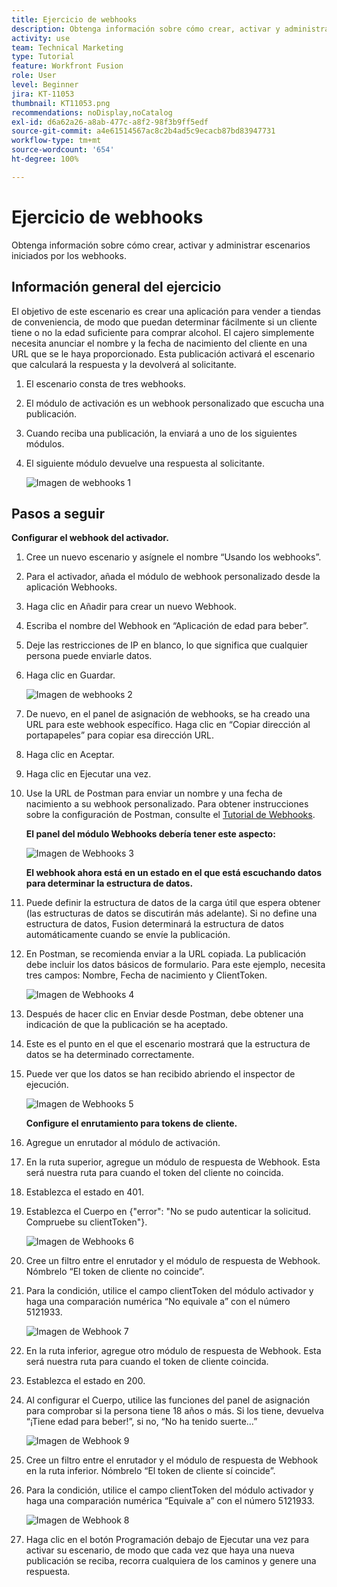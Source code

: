 ```yaml
---
title: Ejercicio de webhooks
description: Obtenga información sobre cómo crear, activar y administrar escenarios iniciados por los webhooks.
activity: use
team: Technical Marketing
type: Tutorial
feature: Workfront Fusion
role: User
level: Beginner
jira: KT-11053
thumbnail: KT11053.png
recommendations: noDisplay,noCatalog
exl-id: d6a62a26-a8ab-477c-a8f2-98f3b9ff5edf
source-git-commit: a4e61514567ac8c2b4ad5c9ecacb87bd83947731
workflow-type: tm+mt
source-wordcount: '654'
ht-degree: 100%

---
```


# Ejercicio de webhooks

Obtenga información sobre cómo crear, activar y administrar escenarios iniciados por los webhooks.

## Información general del ejercicio

El objetivo de este escenario es crear una aplicación para vender a tiendas de conveniencia, de modo que puedan determinar fácilmente si un cliente tiene o no la edad suficiente para comprar alcohol. El cajero simplemente necesita anunciar el nombre y la fecha de nacimiento del cliente en una URL que se le haya proporcionado. Esta publicación activará el escenario que calculará la respuesta y la devolverá al solicitante.

1. El escenario consta de tres webhooks.
1. El módulo de activación es un webhook personalizado que escucha una publicación.
1. Cuando reciba una publicación, la enviará a uno de los siguientes módulos.
1. El siguiente módulo devuelve una respuesta al solicitante.

   ![Imagen de webhooks 1](../12-exercises/assets/webhooks-walkthrough-1.png)

## Pasos a seguir

**Configurar el webhook del activador.**

1. Cree un nuevo escenario y asígnele el nombre “Usando los webhooks”.
1. Para el activador, añada el módulo de webhook personalizado desde la aplicación Webhooks.
1. Haga clic en Añadir para crear un nuevo Webhook.
1. Escriba el nombre del Webhook en “Aplicación de edad para beber”.
1. Deje las restricciones de IP en blanco, lo que significa que cualquier persona puede enviarle datos.
1. Haga clic en Guardar.


   ![Imagen de webhooks 2](../12-exercises/assets/webhooks-walkthrough-2.png)

1. De nuevo, en el panel de asignación de webhooks, se ha creado una URL para este webhook específico. Haga clic en “Copiar dirección al portapapeles” para copiar esa dirección URL.
1. Haga clic en Aceptar.
1. Haga clic en Ejecutar una vez.
1. Use la URL de Postman para enviar un nombre y una fecha de nacimiento a su webhook personalizado. Para obtener instrucciones sobre la configuración de Postman, consulte el [Tutorial de Webhooks](https://experienceleague.adobe.com/docs/workfront-learn/tutorials-workfront/fusion/beyond-basic-modules/webhooks-walkthrough.html?lang=es).

   **El panel del módulo Webhooks debería tener este aspecto:**

   ![Imagen de Webhooks 3](../12-exercises/assets/webhooks-walkthrough-3.png)

   **El webhook ahora está en un estado en el que está escuchando datos para determinar la estructura de datos.**

1. Puede definir la estructura de datos de la carga útil que espera obtener (las estructuras de datos se discutirán más adelante). Si no define una estructura de datos, Fusion determinará la estructura de datos automáticamente cuando se envíe la publicación.
1. En Postman, se recomienda enviar a la URL copiada. La publicación debe incluir los datos básicos de formulario. Para este ejemplo, necesita tres campos: Nombre, Fecha de nacimiento y ClientToken.

   ![Imagen de Webhooks 4](../12-exercises/assets/webhooks-walkthrough-4.png)

1. Después de hacer clic en Enviar desde Postman, debe obtener una indicación de que la publicación se ha aceptado.
1. Este es el punto en el que el escenario mostrará que la estructura de datos se ha determinado correctamente.
1. Puede ver que los datos se han recibido abriendo el inspector de ejecución.

   ![Imagen de Webhooks 5](../12-exercises/assets/webhooks-walkthrough-5.png)

   **Configure el enrutamiento para tokens de cliente.**

1. Agregue un enrutador al módulo de activación.
1. En la ruta superior, agregue un módulo de respuesta de Webhook. Esta será nuestra ruta para cuando el token del cliente no coincida.
1. Establezca el estado en 401.
1. Establezca el Cuerpo en {&quot;error&quot;: &quot;No se pudo autenticar la solicitud. Compruebe su clientToken&quot;}.

   ![Imagen de Webhooks 6](../12-exercises/assets/webhooks-walkthrough-6.png)

1. Cree un filtro entre el enrutador y el módulo de respuesta de Webhook. Nómbrelo “El token de cliente no coincide”.
1. Para la condición, utilice el campo clientToken del módulo activador y haga una comparación numérica “No equivale a” con el número 5121933.

   ![Imagen de Webhook 7](../12-exercises/assets/webhooks-walkthrough-7.png)

1. En la ruta inferior, agregue otro módulo de respuesta de Webhook. Esta será nuestra ruta para cuando el token de cliente coincida.
1. Establezca el estado en 200.
1. Al configurar el Cuerpo, utilice las funciones del panel de asignación para comprobar si la persona tiene 18 años o más. Si los tiene, devuelva “¡Tiene edad para beber!”, si no, “No ha tenido suerte…”

   ![Imagen de Webhook 9](../12-exercises/assets/webhooks-walkthrough-9.png)

1. Cree un filtro entre el enrutador y el módulo de respuesta de Webhook en la ruta inferior. Nómbrelo “El token de cliente sí coincide”.
1. Para la condición, utilice el campo clientToken del módulo activador y haga una comparación numérica “Equivale a” con el número 5121933.


   ![Imagen de Webhook 8](../12-exercises/assets/webhooks-walkthrough-8.png)

1. Haga clic en el botón Programación debajo de Ejecutar una vez para activar su escenario, de modo que cada vez que haya una nueva publicación se reciba, recorra cualquiera de los caminos y genere una respuesta. 
